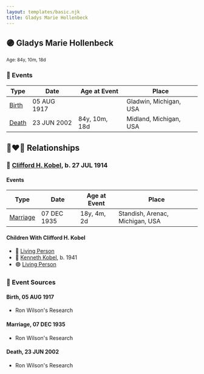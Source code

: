 ```yaml
---
layout: templates/basic.njk
title: Gladys Marie Hollenbeck
---
```

## 🟣 Gladys Marie Hollenbeck
<small>Age: 84y, 10m, 18d</small>

### 📆 Events

Type | Date | Age at Event | Place
------ | ------ | ------ | ------
[Birth](#event-event-3) | 05 AUG 1917 |  | Gladwin, Michigan, USA
[Death](#event-event-4) | 23 JUN 2002 | 84y, 10m, 18d | Midland, Michigan, USA

## 👩‍❤️‍👨 Relationships

### 🔵 [Clifford H. Kobel](/people/2/28732388), b. 27 JUL 1914

#### Events

Type | Date | Age at Event | Place
------ | ------ | ------ | ------
[Marriage](#event-family-0-event-0) | 07 DEC 1935 | 18y, 4m, 2d | Standish, Arenac, Michigan, USA
#### Children With Clifford H. Kobel
* 🔵 [Living Person](/people/7/79176855)
* 🔵 [Kenneth Kobel](/people/4/44916336), b. 1941
* 🟣 [Living Person](/people/4/4464405)
### 📰 Event Sources

#### <a id="event-event-3"></a> Birth, 05 AUG 1917
* Ron Wilson's Research

#### <a id="event-family-0-event-0"></a> Marriage, 07 DEC 1935
* Ron Wilson's Research
#### <a id="event-event-4"></a> Death, 23 JUN 2002
* Ron Wilson's Research
